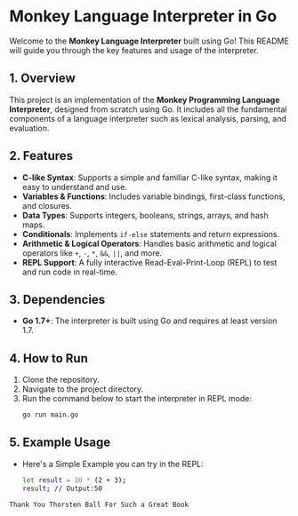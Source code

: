 # Monkey Language Interpreter in Go

Welcome to the **Monkey Language Interpreter** built using Go! This README will guide you through the key features and usage of the interpreter.

## 1. Overview
This project is an implementation of the **Monkey Programming Language Interpreter**, designed from scratch using Go. It includes all the fundamental components of a language interpreter such as lexical analysis, parsing, and evaluation.

## 2. Features
- **C-like Syntax**: Supports a simple and familiar C-like syntax, making it easy to understand and use.
- **Variables & Functions**: Includes variable bindings, first-class functions, and closures.
- **Data Types**: Supports integers, booleans, strings, arrays, and hash maps.
- **Conditionals**: Implements `if-else` statements and return expressions.
- **Arithmetic & Logical Operators**: Handles basic arithmetic and logical operators like `+`, `-`, `*`, `&&`, `||`, and more.
- **REPL Support**: A fully interactive Read-Eval-Print-Loop (REPL) to test and run code in real-time.

## 3. Dependencies
- **Go 1.7+**: The interpreter is built using Go and requires at least version 1.7.

## 4. How to Run
1. Clone the repository.
2. Navigate to the project directory.
3. Run the command below to start the interpreter in REPL mode:
   ```bash
   go run main.go

## 5. Example Usage
- Here's a Simple Example you can try in the REPL:
  ```bash
  let result = 10 * (2 + 3);
  result; // Output:50

``` Thank You Thorsten Ball For Such a Great Book ```

